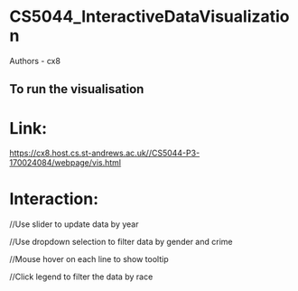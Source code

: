# CS5044_InteractiveDataVisualization
Authors - cx8


## To run the visualisation

# Link:
https://cx8.host.cs.st-andrews.ac.uk//CS5044-P3-170024084/webpage/vis.html

# Interaction:
//Use slider to update data by year


//Use dropdown selection to filter data by gender and crime


//Mouse hover on each line to show tooltip 


//Click legend to filter the data by race









